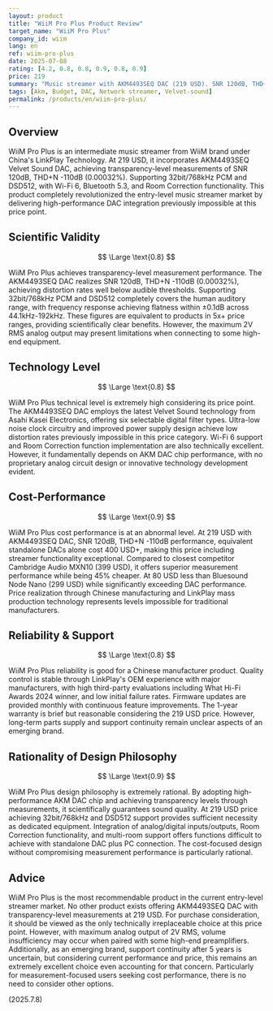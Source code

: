 ```yaml
---
layout: product
title: "WiiM Pro Plus Product Review"
target_name: "WiiM Pro Plus"
company_id: wiim
lang: en
ref: wiim-pro-plus
date: 2025-07-08
rating: [4.2, 0.8, 0.8, 0.9, 0.8, 0.9]
price: 219
summary: "Music streamer with AKM4493SEQ DAC (219 USD). SNR 120dB, THD+N -110dB, 32bit/768kHz PCM・DSD512 support achieving transparency-level measurements. Overwhelming cost-performance with no competing products at same price point."
tags: [Akm, Budget, DAC, Network streamer, Velvet-sound]
permalink: /products/en/wiim-pro-plus/
---
```

## Overview

WiiM Pro Plus is an intermediate music streamer from WiiM brand under China's LinkPlay Technology. At 219 USD, it incorporates AKM4493SEQ Velvet Sound DAC, achieving transparency-level measurements of SNR 120dB, THD+N -110dB (0.00032%). Supporting 32bit/768kHz PCM and DSD512, with Wi-Fi 6, Bluetooth 5.3, and Room Correction functionality. This product completely revolutionized the entry-level music streamer market by delivering high-performance DAC integration previously impossible at this price point.

## Scientific Validity

$$ \Large \text{0.8} $$

WiiM Pro Plus achieves transparency-level measurement performance. The AKM4493SEQ DAC realizes SNR 120dB, THD+N -110dB (0.00032%), achieving distortion rates well below audible thresholds. Supporting 32bit/768kHz PCM and DSD512 completely covers the human auditory range, with frequency response achieving flatness within ±0.1dB across 44.1kHz-192kHz. These figures are equivalent to products in 5x+ price ranges, providing scientifically clear benefits. However, the maximum 2V RMS analog output may present limitations when connecting to some high-end equipment.

## Technology Level

$$ \Large \text{0.8} $$

WiiM Pro Plus technical level is extremely high considering its price point. The AKM4493SEQ DAC employs the latest Velvet Sound technology from Asahi Kasei Electronics, offering six selectable digital filter types. Ultra-low noise clock circuitry and improved power supply design achieve low distortion rates previously impossible in this price category. Wi-Fi 6 support and Room Correction function implementation are also technically excellent. However, it fundamentally depends on AKM DAC chip performance, with no proprietary analog circuit design or innovative technology development evident.

## Cost-Performance

$$ \Large \text{0.9} $$

WiiM Pro Plus cost performance is at an abnormal level. At 219 USD with AKM4493SEQ DAC, SNR 120dB, THD+N -110dB performance, equivalent standalone DACs alone cost 400 USD+, making this price including streamer functionality exceptional. Compared to closest competitor Cambridge Audio MXN10 (399 USD), it offers superior measurement performance while being 45% cheaper. At 80 USD less than Bluesound Node Nano (299 USD) while significantly exceeding DAC performance. Price realization through Chinese manufacturing and LinkPlay mass production technology represents levels impossible for traditional manufacturers.

## Reliability & Support

$$ \Large \text{0.8} $$

WiiM Pro Plus reliability is good for a Chinese manufacturer product. Quality control is stable through LinkPlay's OEM experience with major manufacturers, with high third-party evaluations including What Hi-Fi Awards 2024 winner, and low initial failure rates. Firmware updates are provided monthly with continuous feature improvements. The 1-year warranty is brief but reasonable considering the 219 USD price. However, long-term parts supply and support continuity remain unclear aspects of an emerging brand.

## Rationality of Design Philosophy

$$ \Large \text{0.9} $$

WiiM Pro Plus design philosophy is extremely rational. By adopting high-performance AKM DAC chip and achieving transparency levels through measurements, it scientifically guarantees sound quality. At 219 USD price achieving 32bit/768kHz and DSD512 support provides sufficient necessity as dedicated equipment. Integration of analog/digital inputs/outputs, Room Correction functionality, and multi-room support offers functions difficult to achieve with standalone DAC plus PC connection. The cost-focused design without compromising measurement performance is particularly rational.

## Advice

WiiM Pro Plus is the most recommendable product in the current entry-level streamer market. No other product exists offering AKM4493SEQ DAC with transparency-level measurements at 219 USD. For purchase consideration, it should be viewed as the only technically irreplaceable choice at this price point. However, with maximum analog output of 2V RMS, volume insufficiency may occur when paired with some high-end preamplifiers. Additionally, as an emerging brand, support continuity after 5 years is uncertain, but considering current performance and price, this remains an extremely excellent choice even accounting for that concern. Particularly for measurement-focused users seeking cost performance, there is no need to consider other options.

(2025.7.8)